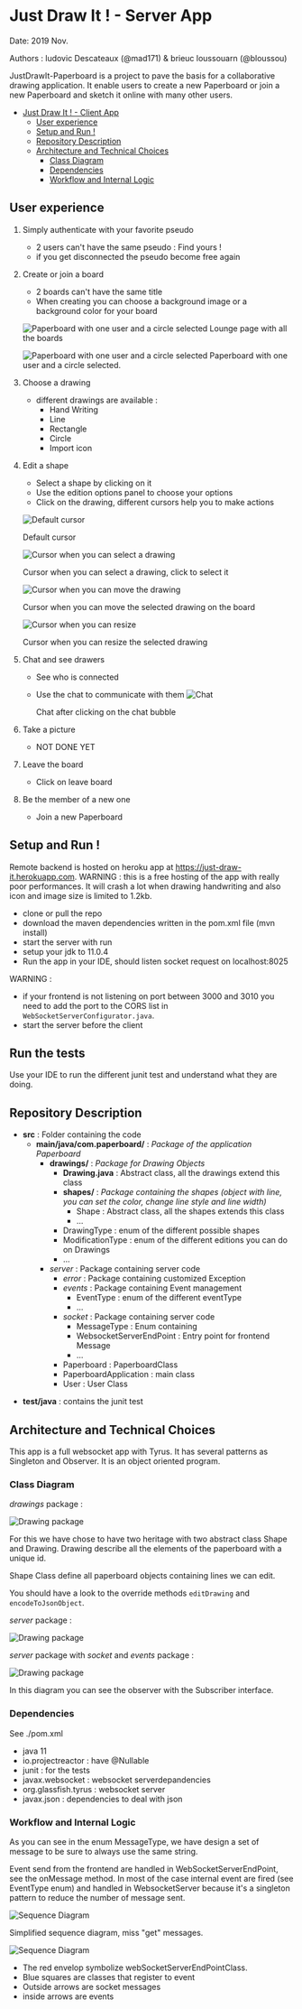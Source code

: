 # Just Draw It ! - Server App
Date: 2019 Nov.

Authors : ludovic Descateaux (@mad171) & brieuc loussouarn (@bloussou)

JustDrawIt-Paperboard is a project to pave the basis for a collaborative drawing application. It enable users to create a new Paperboard or join a new Paperboard and sketch it online with many other users.

- [Just Draw It ! - Client App](#just-draw-it----client-app)
  - [User experience](#user-experience)
  - [Setup and Run !](#setup-and-run)
  - [Repository Description](#repository-description)
  - [Architecture and Technical Choices](#architecture-and-technical-choices)
    - [Class Diagram](#class-diagram)
    - [Dependencies](#dependencies)
    - [Workflow and Internal Logic](#workflow-and-internal-logic)

## User experience
1. Simply authenticate with your favorite pseudo
    * 2 users can't have the same pseudo : Find yours !
    * if you get disconnected the pseudo become free again
2. Create or join a board
    * 2 boards can't have the same title
    * When creating you can choose a background image or a background color for your board
    
    ![Paperboard with one user and a circle selected](./readme_assets/loungePage.png)
    Lounge page with all the boards
        
    ![Paperboard with one user and a circle selected](./readme_assets/CommentedPaperboard.png)
    Paperboard with one user and a circle selected.

3. Choose a drawing
    * different drawings are available :
        * Hand Writing
        * Line
        * Rectangle
        * Circle
        * Import icon
4. Edit a shape
    * Select a shape by clicking on it
    * Use the edition options panel to choose your options
    * Click on the drawing, different cursors help you to make actions
    
    ![Default cursor](./readme_assets/cursor_default.jpg)
    
    Default cursor
    
    ![Cursor when you can select a drawing](./readme_assets/cursor_pointer.jpg)
        
    Cursor when you can select a drawing, click to select it
    
    ![Cursor when you can move the drawing](./readme_assets/cursor_grabbing.jpg)
            
    Cursor when you can move the selected drawing on the board
    
    ![Cursor when you can resize](./readme_assets/cursor_grab.jpg)
            
    Cursor when you can resize the selected drawing
    
4. Chat and see drawers
    * See who is connected
    * Use the chat to communicate with them
    ![Chat](./readme_assets/chat.png)
                
      Chat after clicking on the chat bubble
5. Take a picture
    * NOT DONE YET
6. Leave the board
    * Click on leave board
7. Be the member of a new one
    * Join a new Paperboard
    

## Setup and Run !
Remote backend is hosted on heroku app at https://just-draw-it.herokuapp.com. WARNING : this is a free hosting of the
app with really poor performances. It will crash a lot when drawing handwriting and also icon and image size is
limited to 1.2kb.

- clone or pull the repo
- download the maven dependencies written in the pom.xml file (mvn install)
- start the server with run
- setup your jdk to 11.0.4
- Run the app in your IDE, should listen socket request on localhost:8025

WARNING : 
- if your frontend is not listening on port between 3000 and 3010 you need to add the port to the CORS list
 in `WebSocketServerConfigurator.java`.
 - start the server before the client

## Run the tests
Use your IDE to run the different junit test and understand what they are doing.

## Repository Description

* **src** : Folder containing the code
    * **main/java/com.paperboard/** :  *Package of the application Paperboard*
        * **drawings/** : *Package for Drawing Objects*
            * **Drawing.java** : Abstract class, all the drawings extend this class
            * **shapes/** : *Package containing the shapes (object with line, you can set the color, change line style
             and line width)*
                * Shape : Abstract class, all the shapes extends this class
                * ...
            * DrawingType : enum of the different possible shapes
            * ModificationType : enum of the different editions you can do on Drawings
            * ...
         * *server* : Package containing server code
            * *error* : Package containing customized Exception
            * *events* : Package containing Event management
                * EventType : enum of the different eventType
                * ...
            * *socket* : Package containing server code
                * MessageType : Enum containing 
                * WebsocketServerEndPoint : Entry point for frontend Message
                * ...
            * Paperboard : PaperboardClass
            * PaperboardApplication : main class
            * User : User Class
- **test/java** : contains the junit test
    
## Architecture and Technical Choices

This app is a full websocket app with Tyrus. It has several patterns as Singleton and Observer. It is an object
 oriented program.

### Class Diagram

*drawings* package :

![Drawing package](./readme_assets/drawings_package.png)

For this we have chose to have two heritage with two abstract class Shape and Drawing. Drawing describe all the
 elements of the paperboard with a unique id.
 
Shape Class define all paperboard objects containing lines we can edit.

You should have a look to the override methods `editDrawing` and `encodeToJsonObject`.

*server* package :

![Drawing package](./readme_assets/server_package.png)

*server* package with *socket* and *events* package :

![Drawing package](./readme_assets/package_server_splitted.png)

In this diagram you can see the observer with the Subscriber interface.

### Dependencies
See ./pom.xml
- java 11
- io.projectreactor : have @Nullable
- junit : for the tests
- javax.websocket : websocket serverdepandencies
- org.glassfish.tyrus : websocket server
- javax.json : dependencies to deal with json

### Workflow and Internal Logic

As you can see in the enum MessageType, we have design a set of message to be sure to always use the same string.

Event send from the frontend are handled in WebSocketServerEndPoint, see the onMessage method. In most of the case
internal event are fired (see EventType enum) and handled in WebsocketServer because it's a singleton pattern to
 reduce the number of message sent.
 

![Sequence Diagram](./readme_assets/sequenceDiagram.png)

Simplified sequence diagram, miss "get" messages.


![Sequence Diagram](./readme_assets/EventLogic.png)

- The red envelop symbolize webSocketServerEndPointClass.
- Blue squares are classes that register to event
- Outside arrows are socket messages
- inside arrows are events


